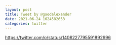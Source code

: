 ```yaml
--- 
layout: post 
title: Tweet by @goodalexander 
date: 2021-06-24 1624582653 
categories: twitter 
--- 
```

https://twitter.com/o/status/1408227795591892996